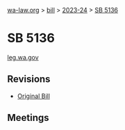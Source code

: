 [wa-law.org](/) > [bill](/bill/) > [2023-24](/bill/2023-24/) > [SB 5136](/bill/2023-24/sb/5136/)

# SB 5136
[leg.wa.gov](https://app.leg.wa.gov/billsummary?BillNumber=5136&Year=2023&Initiative=false)

## Revisions
* [Original Bill](1/)

## Meetings